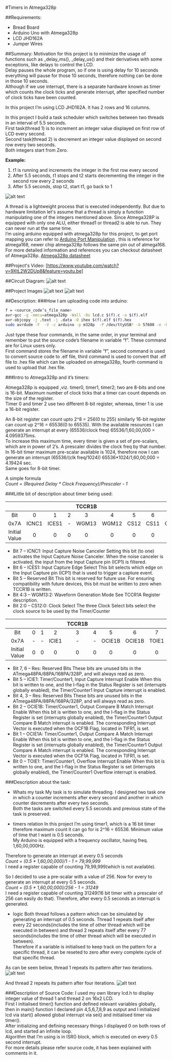 #Timers in Atmega328p

##Requirements:
* Bread Board
* Arduino Uno with Atmega328p
* LCD JHD162A
* Jumper Wires


##Summary:
Motivation for this project is to minimize the usage of functions such as _delay_ms(), _delay_us() and their derivatives with some exceptions, like delays to control the LCD.<br>
Delay pauses the whole program, so if one is using delay for 10 seconds everything will pause for those 10 seconds, therefore nothing can be done in those 10 seconds.<br>
Although if we use interrupt, there is a separate hardware known as timer which counts the clock ticks and generate interrupt, after specified number of clock ticks have been counted.

In this project I’m using LCD JHD162A. It has 2 rows and 16 columns.

In this project I build a task scheduler which switches between two threads in an interval of 5.5 seconds.<br>
First task(thread 1) is to increment an integer value displayed on first row of LCD every second.<br>
Second task(thread 2) is decrement an integer value displayed on second row every two seconds.<br>
Both integers start from Zero.

**Example:**<br>
1. t1 is running and increments the integer in the first row every second<br>
2. After 5.5 seconds, t1 stops and t2 starts decrementing the integer in the second row every 2 seconds<br>
3. After 5.5 seconds, stop t2, start t1, go back to 1<br>

![alt text][timming diagram]

A thread is a lightweight process that is executed independently. But due to hardware limitation let's assume that a thread is simply a function manipulating one of the integers mentioned above. Since Atmega328P is equipped with only one ALU, either thread1 or thread2 is able to run. They can never run at the same time.<br>
I’m using arduino equipped with atmega328p for this project, to get port mapping you can refer to [Arduino Port Manipulation] , this is reference for atmega168, newer chip atmega328p follows the same pin out of atmega168.<br>
For more detailed information and references you can checkout datasheet of Atmega328p.
[Atmega328p datasheet]



##Project's Video:
[https://www.youtube.com/watch?v=9XtL2W2DUp8&feature=youtu.be]

##Circuit Diagram:
![alt text][circuit diagram]


##Project Images
![alt text][Image_1]
![alt text][Image_2]



##Description:
###How I am uploading code into arduino:

```sh
f = <source_code’s_file_name>
avr-gcc -g -mmcu=atmega328p -Wall -Os lcd.c $(f).c -o $(f).elf
avr-objcopy -j .text -j .data -O ihex $(f).elf $(f).hex
sudo avrdude -F  -V -c arduino -p m328p  -P /dev/ttyUSB* -b 57600 -e -U flash:w:$(f).hex
```
Just type these four commands, in the same order, in your terminal and remember to put the source code’s filename in variable “f”. These command are for Linux users only.<br>
First command stores the filename in variable “f”, second command is used to convert source code to .elf file, third command is used to convert that .elf file to .hex file which can be uploaded on atmega328p, fourth command is used to upload that .hex file.


###Intro to Atmega328p and it’s timers:

Atmega328p is equipped ,viz. timer0, timer1, timer2; two are 8-bits and one is 16-bit. Maximum number of clock ticks that a timer can count depends on the size of the register.<br>
Timer 0 and timer 2 use two different 8-bit register, whereas, timer 1 is use a 16-bit register.

An 8-bit register can count upto 2^8 = 256(0 to 255) similarly 16-bit register can count up 2^16 = 65536(0 to 65535). With the available resources I can generate an interrupt at every  (65536/clock freq) 65536/1,60,00,000 = 4.0959375ms.<br>
To increase this maximum time, every timer is given a set of pre-scalars, which are in power of 2’s. A prescaler divides the clock freq by that number. In 16-bit timer maximum pre-scalar available is 1024, therefore now I can generate an interrupt (65536/(clk freq/1024))  65536*1024/1,60,00,000 = 4.19424 sec.<br>
Same goes for 8-bit timer.

A simple formula<br>
*Count = (Required Delay * Clock Frequency)/Prescaler - 1*


###Little bit of description about timer being used:

|            |     |      |      |    TCCR1B    |      |       |       |       |
|:----------------:|:----:|:----:|:-----:|:----:|:----:|:-----:|:-----:|:-----:|
| Bit              |   0  |   1  |   2   |   3  |   4  |   5   |   6   |   7   |
| 0x7A             |ICNC1 |ICES1 |   -   |WGM13 |WGM12 | CS12  | CS11  | CS10  |
| Initial Value    |   0  |   0  |   0   |   0  |   0  |   0   |   0   |   0   |

* Bit 7 – ICNC1: Input Capture Noise Canceler
Setting this bit (to one) activates the Input Capture Noise Canceler. When the noise canceler is activated, the input from the Input Capture pin (ICP1) is filtered.
* Bit 6 – ICES1: Input Capture Edge Select
This bit selects which edge on the Input Capture pin (ICP1) that is used to trigger a capture event.
* Bit 5 – Reserved Bit
This bit is reserved for future use. For ensuring compatibility with future devices, this bit must be written to zero when TCCR1B is written.
* Bit 4:3 – WGM13:2: Waveform Generation Mode
See TCCR1A Register description.
* Bit 2:0 – CS12:0: Clock Select
The three Clock Select bits select the clock source to be used by the Timer/Counter




|            |     |      |      |    TCCR1B    |      |       |       |       |
|:----------------:|:----:|:----:|:-----:|:----:|:----:|:-----:|:-----:|:-----:|
| Bit              |   0  |   1  |   2   |   3  |   4  |   5   |   6   |   7   |
| 0x7A             |   -  |   -  | ICIE1 |   -  |   -  |OCIE1B |OCIE1B | TOIE1 |
| Initial Value    |   0  |   0  |   0   |   0  |   0  |   0   |   0   |   0   |

* Bit 7, 6 – Res: Reserved Bits
These bits are unused bits in the ATmega48PA/88PA/168PA/328P, and will always read as zero.
* Bit 5 – ICIE1: Timer/Counter1, Input Capture Interrupt Enable
When this bit is written to one, and the I-flag in the Status Register is set (interrupts globally enabled), the Timer/Counter1 Input Capture interrupt is enabled.
* Bit 4, 3 – Res: Reserved Bits
These bits are unused bits in the ATmega48PA/88PA/168PA/328P, and will always read as zero.
* Bit 2 – OCIE1B: Timer/Counter1, Output Compare B Match Interrupt Enable
When this bit is written to one, and the I-flag in the Status Register is set (interrupts globally enabled), the Timer/Counter1 Output Compare B Match interrupt is enabled. The corresponding Interrupt Vector is executed when the OCF1B Flag, located in
TIFR1, is set.
* Bit 1 – OCIE1A: Timer/Counter1, Output Compare A Match Interrupt Enable
When this bit is written to one, and the I-flag in the Status Register is set (interrupts globally enabled), the Timer/Counter1 Output Compare A Match interrupt is enabled. The corresponding Interrupt Vector is executed when the OCF1A Flag, located in TIFR1, is set.
* Bit 0 – TOIE1: Timer/Counter1, Overflow Interrupt Enable
When this bit is written to one, and the I-flag in the Status Register is set (interrupts globally enabled), the Timer/Counter1 Overflow interrupt is enabled.




###Description about the task:
* Whats my task
My task is to simulate threading. I designed two task one in which a counter increments after every second and another in which counter decrements after every two seconds.<br>
Both the tasks are switched every 5.5 seconds and previous state of the task is preserved.

* timers relation
In this project I’m using timer1, which is a 16 bit timer therefore maximum count it can go for is 2^16 = 65536. 
Minimum value of time that I want is 0.5 seconds.<br>
My Arduino is equipped with a frequency oscillator, having freq. 1,60,00,000Hz.

Therefore to generate an interrupt at every 0.5 seconds<br>
*Count = (0.5 * 1,60,00,000)/1 - 1 = 79,99,999*<br>
I need a register capable of counting 79,99,999(which is not available).

So I decided to use a pre-scalar with a value of 256. Now for every to generate an interrupt at every 0.5 seconds.<br>
*Count = (0.5 * 1,60,00,000)/256 - 1 = 31249*<br>
I need a register capable of counting 31249(16 bit timer with a prescaler of 256 can easily do that).
Therefore, after every 0.5 seconds an interrupt is generated.

* logic
Both thread follows a pattern which can be simulated by generating an interrupt of 0.5 seconds. Thread 1 repeats itself after every 22 seconds(includes the time of other thread which will be executed in between) and thread 2 repeats itself after every 77 seconds(includes the time of other thread which will be executed in between).<br>
Therefore if a variable is initialised to keep track on the pattern for a specific thread, it can be reseted to zero after every complete cycle of that specific thread.



As can be seen below, thread 1 repeats its pattern after two iterations.
![alt text][pattern for thread1]


And thread 2 repeats its pattern after four iterations.
![alt text][pattern for thread2]




###Description of Source Code:
I used my own library lcd.h to display integer value of thread 1 and thread 2 on 16x2 LCD.<br>
First I initialised timer() function and defined relevant variables globally, then in main() function I declared pin 4,5,6,7,8,9 as output and I initialized lcd via start() allowed global interrupt via sei() and initialised timer via timer().<br>
After initializing and defining necessary things I displayed 0 on both rows of lcd, and started an infinite loop.<br>
Algorithm that I’m using is in ISR() block, which is executed on every 0.5 second interrupt.<br>
For more details please refer source code, it has been explained with comments in it.<br>



[timming diagram]: https://github.com/varun13169/Engineers_Garage/blob/master/Timers%20in%20Atmega328p/timming%20diagram.jpg "timming diagram"

[Arduino Port Manipulation]: http://www.arduino.cc/en/Reference/PortManipulation
[Atmega328p datasheet]: http://www.atmel.com/Images/doc8161.pdf
[https://www.youtube.com/watch?v=9XtL2W2DUp8&feature=youtu.be]: https://www.youtube.com/watch?v=9XtL2W2DUp8&feature=youtu.be
[circuit diagram]: https://github.com/varun13169/Engineers_Garage/blob/master/Timers%20in%20Atmega328p/circuit%20diagram.jpg "circuit diagram"

[Image_1]: https://github.com/varun13169/Engineers_Garage/blob/master/Timers%20in%20Atmega328p/Project_image001.jpg "Image_1"
[Image_2]: https://github.com/varun13169/Engineers_Garage/blob/master/Timers%20in%20Atmega328p/Project_image002.jpg "Image_2"

[pattern for thread1]: https://github.com/varun13169/Engineers_Garage/blob/master/Timers%20in%20Atmega328p/pattern%20for%20thread1.jpg "pattern for thread1"

[pattern for thread2]: https://github.com/varun13169/Engineers_Garage/blob/master/Timers%20in%20Atmega328p/pattern%20for%20thread2.jpg "pattern for thread2"





